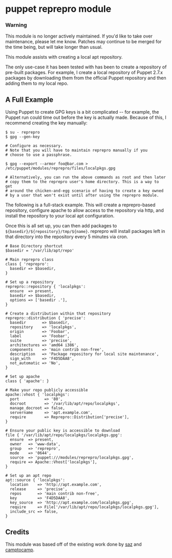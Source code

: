 puppet reprepro module
======================

### Warning

This module is no longer actively maintained. If you'd like to take over maintenance, please let me know. Patches may continue to be merged for the time being, but will take longer than usual.


This module assists with creating a local apt repository.

The only use-case it has been tested with has been to create a repository of pre-built packages. For example, I create a local repository of Puppet 2.7.x packages by downloading them from the official Puppet repository and then adding them to my local repo.

A Full Example
--------------
Using Puppet to create GPG keys is a bit complicated -- for example, the Puppet run could time out before the key is actually made. Because of this, I recommend creating the key manually:

```shell
$ su - reprepro
$ gpg --gen-key

# Configure as necessary.
# Note that you will have to maintain reprepro manually if you
# choose to use a passphrase.

$ gpg --export --armor foo@bar.com > /etc/puppet/modules/reprepro/files/localpkgs.gpg

# Alternatively, you can run the above commands as root and then later
# copy them to the reprepro user's home directory. This is a way to get
# around the chicken-and-egg scenario of having to create a key owned
# by a user that won't exist until after using the reprepro module.
```

The following is a full-stack example. This will create a reprepro-based repository, configure apache to allow access to the repository via http, and install the repository to your local apt configuration.

Once this is all set up, you can then add packages to `${basedir}/${repository}/tmp/${name}`. reprepro will install packages left in that directory into the repository every 5 minutes via cron.

```puppet
# Base Directory shortcut
$basedir = '/var/lib/apt/repo'

# Main reprepro class
class { 'reprepro':
  basedir => $basedir,
}

# Set up a repository
reprepro::repository { 'localpkgs':
  ensure  => present,
  basedir => $basedir,
  options => ['basedir .'],
}

# Create a distribution within that repository
reprepro::distribution { 'precise':
  basedir       => $basedir,
  repository    => 'localpkgs',
  origin        => 'Foobar',
  label         => 'Foobar',
  suite         => 'precise',
  architectures => 'amd64 i386',
  components    => 'main contrib non-free',
  description   => 'Package repository for local site maintenance',
  sign_with     => 'F4D5DAA8',
  not_automatic => 'No',
}

# Set up apache
class { 'apache': }

# Make your repo publicly accessible
apache::vhost { 'localpkgs':
  port           => '80',
  docroot        => '/var/lib/apt/repo/localpkgs',
  manage_docroot => false,
  servername     => 'apt.example.com',
  require        => Reprepro::Distribution['precise'],
}

# Ensure your public key is accessible to download
file { '/var/lib/apt/repo/localpkgs/localpkgs.gpg':
  ensure  => present,
  owner   => 'www-data',
  group   => 'reprepro',
  mode    => '0644',
  source  => 'puppet:///modules/reprepro/localpkgs.gpg',
  require => Apache::Vhost['localpkgs'],
}

# Set up an apt repo
apt::source { 'localpkgs':
  location    => 'http://apt.example.com',
  release     => 'precise',
  repos       => 'main contrib non-free',
  key         => 'F4D5DAA8',
  key_source  => 'http://apt.example.com/localpkgs.gpg',
  require     => File['/var/lib/apt/repo/localpkgs/localpkgs.gpg'],
  include_src => false,
}
```
Credits
-------
This module was based off of the existing work done by [saz](https://github.com/saz) and [camptocamp](https://github.com/camptocamp).
